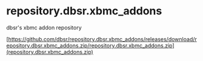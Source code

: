 repository.dbsr.xbmc_addons
===========================

dbsr's xbmc addon repository

[https://github.com/dbsr/repository.dbsr.xbmc_addons/releases/download/repository.dbsr.xbmc_addons.zip/repository.dbsr.xbmc_addons.zip](repository.dbsr.xbmc_addons.zip)
